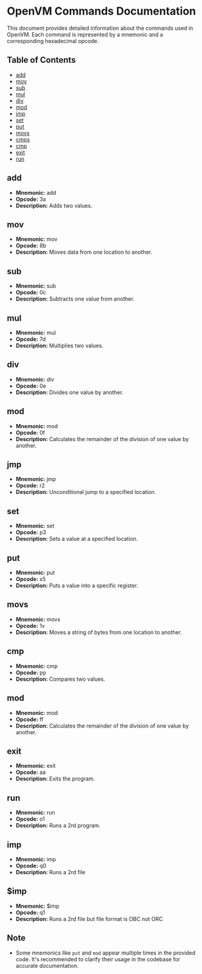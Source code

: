 # OpenVM Commands Documentation

This document provides detailed information about the commands used in OpenVM. Each command is
represented by a mnemonic and a corresponding hexadecimal opcode.

## Table of Contents

- [add](#add)
- [mov](#mov)
- [sub](#sub)
- [mul](#mul)
- [div](#div)
- [mod](#mod)
- [jmp](#jmp)
- [set](#set)
- [put](#put)
- [movs](#movs)
- [cmps](#cmps)
- [cmp](#cmp)
- [exit](#exit)
- [run](#run)

## add

- **Mnemonic:** add
- **Opcode:** 3a
- **Description:** Adds two values.

## mov

- **Mnemonic:** mov
- **Opcode:** 8b
- **Description:** Moves data from one location to another.

## sub

- **Mnemonic:** sub
- **Opcode:** 0c
- **Description:** Subtracts one value from another.

## mul

- **Mnemonic:** mul
- **Opcode:** 7d
- **Description:** Multiplies two values.

## div

- **Mnemonic:** div
- **Opcode:** 0e
- **Description:** Divides one value by another.

## mod

- **Mnemonic:** mod
- **Opcode:** 0f
- **Description:** Calculates the remainder of the division of one value by another.

## jmp

- **Mnemonic:** jmp
- **Opcode:** r2
- **Description:** Unconditional jump to a specified location.

## set

- **Mnemonic:** set
- **Opcode:** p3
- **Description:** Sets a value at a specified location.

## put

- **Mnemonic:** put
- **Opcode:** x5
- **Description:** Puts a value into a specific register.

## movs

- **Mnemonic:** movs
- **Opcode:** 1v
- **Description:** Moves a string of bytes from one location to another.

## cmp

- **Mnemonic:** cmp
- **Opcode:** pp
- **Description:** Compares two values.

## mod

- **Mnemonic:** mod
- **Opcode:** ff
- **Description:** Calculates the remainder of the division of one value by another.

## exit

- **Mnemonic:** exit
- **Opcode:** aa
- **Description:** Exits the program.

## run

- **Mnemonic:** run
- **Opcode:** o1
- **Description:** Runs a 2rd program.

## imp

- **Mnemonic:** imp
- **Opcode:** q0
- **Description:** Runs a 2rd file

## $imp

- **Mnemonic:** $imp
- **Opcode:** q1
- **Description:** Runs a 2rd file but file format is OBC not ORC

## Note

- Some mnemonics like `put` and `mod` appear multiple times in the provided code. It's recommended
  to clarify their usage in the codebase for accurate documentation.
